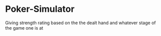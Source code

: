 # Poker-Simulator
Giving strength rating based on the the dealt hand and whatever stage of the game one is at

